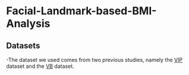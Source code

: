 # Facial-Landmark-based-BMI-Analysis
## Datasets
-The dataset we used comes from two previous studies, namely the [VIP](https://ieeexplore.ieee.org/abstract/document/8546159) dataset and the [VB](https://ieeexplore.ieee.org/abstract/document/8666768) dataset.
